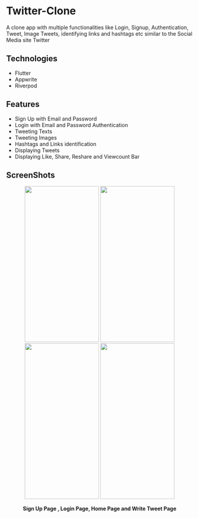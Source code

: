 # Twitter-Clone

A clone app with multiple functionalities like Login, Signup, Authentication, Tweet, Image Tweets, identifying links and hashtags etc similar to the Social Media site Twitter


## Technologies 

- Flutter
- Appwrite
- Riverpod

## Features

- Sign Up with Email and Password 
- Login with Email and Password Authentication
- Tweeting Texts
- Tweeting Images
- Hashtags and Links identification
- Displaying Tweets
- Displaying Like, Share, Reshare and Viewcount Bar

## ScreenShots


<p float="left" align="middle">

<img src="https://user-images.githubusercontent.com/123585282/233082466-fa026369-b206-4cb0-af9a-66bac9a06f6c.png" width="200" height="420" />

<img src="https://user-images.githubusercontent.com/123585282/233082544-2fff23d8-b573-4f5a-9fac-7a7380f232df.png" width="200" height="420" />

<img src="https://user-images.githubusercontent.com/123585282/233318293-c28873ba-59fc-4eb4-995d-fdcc713731dc.png" width="200" height="420" />

<img src="https://user-images.githubusercontent.com/123585282/233318322-7157b0a0-8090-480e-8a7a-931508d7e7a7.png" width="200" height="420" />

</p>

<p align="center"> <b> Sign Up Page , Login Page, Home Page and Write Tweet Page </b> </p>

